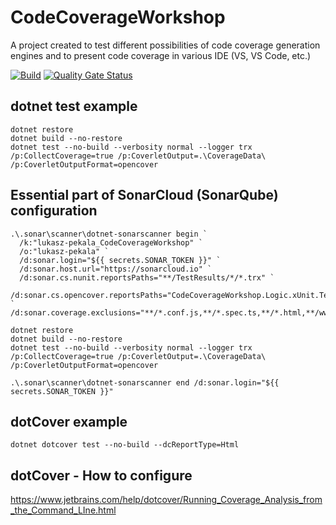 # CodeCoverageWorkshop
A project created to test different possibilities of code coverage generation engines and to present code coverage in various IDE (VS, VS Code, etc.)

[![Build](https://github.com/lukasz-pekala/CodeCoverageWorkshop/actions/workflows/dotnet.yml/badge.svg)](https://github.com/lukasz-pekala/CodeCoverageWorkshop/actions/workflows/dotnet.yml)
[![Quality Gate Status](https://sonarcloud.io/api/project_badges/measure?project=lukasz-pekala_CodeCoverageWorkshop&metric=alert_status)](https://sonarcloud.io/dashboard?id=lukasz-pekala_CodeCoverageWorkshop)

## dotnet test example

```
dotnet restore
dotnet build --no-restore
dotnet test --no-build --verbosity normal --logger trx /p:CollectCoverage=true /p:CoverletOutput=.\CoverageData\ /p:CoverletOutputFormat=opencover
```

## Essential part of SonarCloud (SonarQube) configuration
```
.\.sonar\scanner\dotnet-sonarscanner begin `
  /k:"lukasz-pekala_CodeCoverageWorkshop" `
  /o:"lukasz-pekala" `
  /d:sonar.login="${{ secrets.SONAR_TOKEN }}" `
  /d:sonar.host.url="https://sonarcloud.io" `
  /d:sonar.cs.nunit.reportsPaths="**/TestResults/*/*.trx" `
  /d:sonar.cs.opencover.reportsPaths="CodeCoverageWorkshop.Logic.xUnit.Test/CoverageData/coverage.opencover.xml,CodeCoverageWorkshop.Logic.NUnit.Test/CoverageData/coverage.opencover.xml" `   /d:sonar.coverage.exclusions="**/*.conf.js,**/*.spec.ts,**/*.html,**/wwwroot/**/*,**/obj/**,**/bin/**,**/.git/**,**/package.json,**/angular.json,**/appsettings*json,**/node_modules/**,**/Upgrades/Migrations/**"
  
dotnet restore
dotnet build --no-restore
dotnet test --no-build --verbosity normal --logger trx /p:CollectCoverage=true /p:CoverletOutput=.\CoverageData\ /p:CoverletOutputFormat=opencover

.\.sonar\scanner\dotnet-sonarscanner end /d:sonar.login="${{ secrets.SONAR_TOKEN }}" 
```

## dotCover example

```
dotnet dotcover test --no-build --dcReportType=Html
```

## dotCover - How to configure
https://www.jetbrains.com/help/dotcover/Running_Coverage_Analysis_from_the_Command_LIne.html
